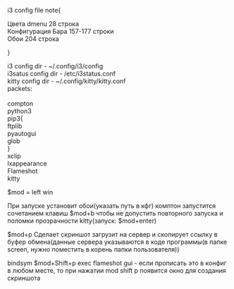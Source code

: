 i3 config file note{

Цвета dmenu 28 строка<br>
Конфигурация Бара 157-177 строки<br>
Обои 204 строка<br>

}


i3 config dir - ~/.config/i3/config <br>
i3satus config dir - /etc/i3status.conf<br>
kitty config dir - ~/.config/kitty/kitty.conf
<br>
packets: <br>
<br>
compton<br>
python3<br>
pip3{<br>
ftplib<br>
pyautogui<br>
glob<br>
}<br>
xclip<br>
lxappearance<br>
Flameshot<br>
kitty<br>

$mod = left win


При запуске установит обои(указать путь в кфг) комптон запустится сочетанием клавиш $mod+b чтобы не допустить повторного запуска и поломки прозрачности kitty(запуск: $mod+enter)

$mod+p Сделает скриншот загрузит на сервер и скопирует ссылку в буфер обмена(данные сервера указываются в коде программы(в папке screen, нужно поместить в корень папки пользователя))

bindsym $mod+Shift+p exec flameshot gui - если прописать это в конфиг в любом месте, то при нажатии mod shift p появится окно для создания скриншота
